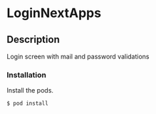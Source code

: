 # LoginNextApps

## Description
Login screen with mail and password validations

### Installation

Install the pods.

```sh
$ pod install
```
